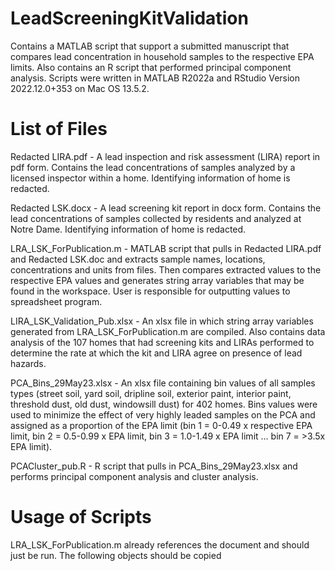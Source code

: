 # LeadScreeningKitValidation
Contains a MATLAB script that support a submitted manuscript that compares lead concentration in household samples to the respective EPA limits. Also contains an R script that performed principal component analysis. Scripts were written in MATLAB R2022a and RStudio Version 2022.12.0+353 on Mac OS 13.5.2.

# List of Files
Redacted LIRA.pdf - A lead inspection and risk assessment (LIRA) report in pdf form. Contains the lead concentrations of samples analyzed by a licensed inspector within a home. Identifying information of home is redacted.

Redacted LSK.docx - A lead screening kit report in docx form. Contains the lead concentrations of samples collected by residents and analyzed at Notre Dame. Identifying information of home is redacted.

LRA_LSK_ForPublication.m - MATLAB script that pulls in Redacted LIRA.pdf and Redacted LSK.doc and extracts sample names, locations, concentrations and units from files. Then compares extracted values to the respective EPA values and generates string array variables that may be found in the workspace. User is responsible for outputting values to spreadsheet program.

LIRA_LSK_Validation_Pub.xlsx - An xlsx file in which string array variables generated from LRA_LSK_ForPublication.m are compiled. Also contains data analysis of the 107 homes that had screening kits and LIRAs performed to determine the rate at which the kit and LIRA agree on presence of lead hazards.

PCA_Bins_29May23.xlsx - An xlsx file containing bin values of all samples types (street soil, yard soil, dripline soil, exterior paint, interior paint, threshold dust, old dust, windowsill dust) for 402 homes. Bins values were used to minimize the effect of very highly leaded samples on the PCA and assigned as a proportion of the EPA limit (bin 1 = 0-0.49 x respective EPA limit, bin 2 = 0.5-0.99 x EPA limit, bin 3 = 1.0-1.49 x EPA limit ... bin 7 = >3.5x EPA limit). 

PCACluster_pub.R - R script that pulls in PCA_Bins_29May23.xlsx and performs principal component analysis and cluster analysis. 

# Usage of Scripts
LRA_LSK_ForPublication.m already references the document and should just be run. The following objects should be copied 


